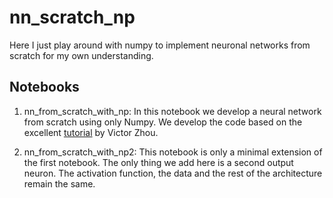 # nn_scratch_np
Here I just play around with numpy to implement neuronal networks from scratch for my own understanding.

## Notebooks
1. nn_from_scratch_with_np: In this notebook we develop a neural network from scratch using only Numpy. We develop the code based on the excellent [tutorial](https://victorzhou.com/blog/intro-to-neural-networks/) by Victor Zhou.

2. nn_from_scratch_with_np2: This notebook is only a minimal extension of the first notebook. The only thing we add here is a second output neuron. The activation function, the data and the rest of the architecture remain the same.